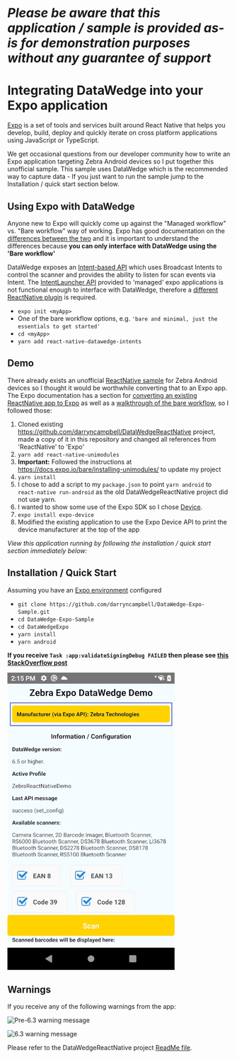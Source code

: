 *Please be aware that this application / sample is provided as-is for demonstration purposes without any guarantee of support*
=========================================================

# Integrating DataWedge into your Expo application

[Expo](https://docs.expo.io/) is a set of tools and services built around React Native that helps you develop, build, deploy and quickly iterate on cross platform applications using JavaScript or TypeScript.

We get occasional questions from our developer community how to write an Expo application targeting Zebra Android devices so I put together this unofficial sample.  This sample uses DataWedge which is the recommended way to capture data - If you just want to run the sample jump to the Installation / quick start section below.

## Using Expo with DataWedge

Anyone new to Expo will quickly come up against the "Managed workflow" vs. "Bare workflow" way of working.  Expo has good documentation on the [differences between the two](https://docs.expo.io/introduction/managed-vs-bare/) and it is important to understand the differences because **you can only interface with DataWedge using the 'Bare workflow'** 

DataWedge exposes an [Intent-based API](https://techdocs.zebra.com/datawedge/latest/guide/api/) which uses Broadcast Intents to control the scanner and provides the ability to listen for scan events via Intent.  The [IntentLauncher API](https://docs.expo.io/versions/v40.0.0/sdk/intent-launcher/) provided to 'managed' expo applications is not functional enough to interface with DataWedge, therefore a [different ReactNative plugin](https://www.npmjs.com/package/react-native-datawedge-intents) is required. 

- `expo init <myApp>`
- One of the bare workflow options, e.g. `'bare and minimal, just the essentials to get started'`
- `cd <myApp>`
- `yarn add react-native-datawedge-intents`

## Demo

There already exists an unofficial [ReactNative sample](https://github.com/darryncampbell/DataWedgeReactNative) for Zebra Android devices so I thought it would be worthwhile converting that to an Expo app.  The Expo documentation has a section for [converting an existing ReactNative app to Expo](https://docs.expo.io/bare/installing-unimodules/) as well as a [walkthrough of the bare workflow](https://docs.expo.io/bare/exploring-bare-workflow/), so I followed those:

1. Cloned existing https://github.com/darryncampbell/DataWedgeReactNative project, made a copy of it in this repository and changed all references from 'ReactNative' to 'Expo' 
2. `yarn add react-native-unimodules`
3. **Important:** Followed the instructions at https://docs.expo.io/bare/installing-unimodules/ to update my project
4. `yarn install`
5. I chose to add a script to my `package.json` to point `yarn android` to `react-native run-android` as the old DataWedgeReactNative project did not use yarn.
6. I wanted to show some use of the Expo SDK so I chose [Device](https://docs.expo.io/versions/v40.0.0/sdk/device/).
7. `expo install expo-device`
8. Modified the existing application to use the Expo Device API to print the device manufacturer at the top of the app

*View this application running by following the installation / quick start section immediately below:*

## Installation / Quick Start
Assuming you have an [Expo environment](https://docs.expo.io/get-started/installation/) configured
* `git clone https://github.com/darryncampbell/DataWedge-Expo-Sample.git`
* `cd DataWedge-Expo-Sample`
* `cd DataWedgeExpo`
* `yarn install`
* `yarn android`

**If you receive `Task :app:validateSigningDebug FAILED` then please see [this StackOverflow post](https://stackoverflow.com/questions/57104357/react-native-task-appvalidatesigningdebug-failed)**

![Expo](https://raw.githubusercontent.com/darryncampbell/DataWedge-Expo-Sample/main/screenshots/002.jpg)

## Warnings

If you receive any of the following warnings from the app:

![Pre-6.3 warning message](https://raw.githubusercontent.com/darryncampbell/DataWedgeReactNative/master/screenshots/pre_6.3_message.png)

![6.3 warning message](https://raw.githubusercontent.com/darryncampbell/DataWedgeReactNative/master/screenshots/6.3_message.png)

Please refer to the DataWedgeReactNative project [ReadMe file](https://github.com/darryncampbell/DataWedgeReactNative/blob/master/README.md).
